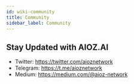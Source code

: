 ```yaml
---
id: wiki-community
title: Community
sidebar_label: Community
---
```

## Stay Updated with AIOZ.AI
- Twitter: https://twitter.com/aioznetwork
- Telegram: https://t.me/aioznetwork
- Medium: https://medium.com/@aioz-network
